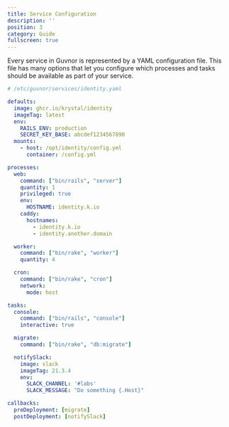 ```yaml
---
title: Service Configuration
description: ''
position: 3
category: Guide
fullscreen: true
---
```


Every service in Guvnor is represented by a YAML configuration file. This file has many options that let you configure which processes and tasks should be available as part of your service.

```yaml
# /etc/guvnor/services/identity.yaml

defaults:
  image: ghcr.io/krystal/identity
  imageTag: latest
  env:
    RAILS_ENV: production
    SECRET_KEY_BASE: abcdef1234567890
  mounts:
    - host: /opt/identity/config.yml
      container: /config.yml

processes:
  web:
    command: ["bin/rails", "server"]
    quantity: 1
    privileged: true
    env:
      HOSTNAME: identity.k.io
    caddy:
      hostnames:
        - identity.k.io
        - identity.another.domain

  worker:
    command: ["bin/rake", "worker"]
    quantity: 4

  cron:
    command: ["bin/rake", "cron"]
    network:
      mode: host

tasks:
  console:
    command: ["bin/rails", "console"]
    interactive: true

  migrate:
    command: ["bin/rake", "db:migrate"]

  notifySlack:
    image: slack
    imageTag: 21.3.4
    env:
      SLACK_CHANNEL: '#labs'
      SLACK_MESSAGE: "Do something {.Host}"

callbacks:
  preDeployment: [migrate]
  postDeployment: [notifySlack]
```
